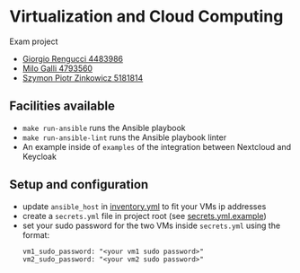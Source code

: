 # Virtualization and Cloud Computing

Exam project

- [Giorgio Rengucci 4483986](mailto:4483986@studenti.unige.it)
- [Milo Galli 4793560](mailto:4793560@studenti.unige.it)
- [Szymon Piotr Zinkowicz 5181814](mailto:5181814@studenti.unige.it)

## Facilities available

- `make run-ansible` runs the Ansible playbook
- `make run-ansible-lint` runs the Ansible playbook linter
- An example inside of `examples` of the integration between Nextcloud and Keycloak

## Setup and configuration

- update `ansible_host` in [inventory.yml](inventory.yml) to fit your VMs ip addresses
- create a `secrets.yml` file in project root (see [secrets.yml.example](secrets.yml.example))
- set your sudo password for the two VMs inside `secrets.yml` using the format:
  ```txt
  vm1_sudo_password: "<your vm1 sudo password>"
  vm2_sudo_password: "<your vm2 sudo password>"
  ```
